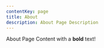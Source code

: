 ```yaml
---
contentKey: page
title: About
description: About Page Description
---
```

About Page Content with a **bold** text!
